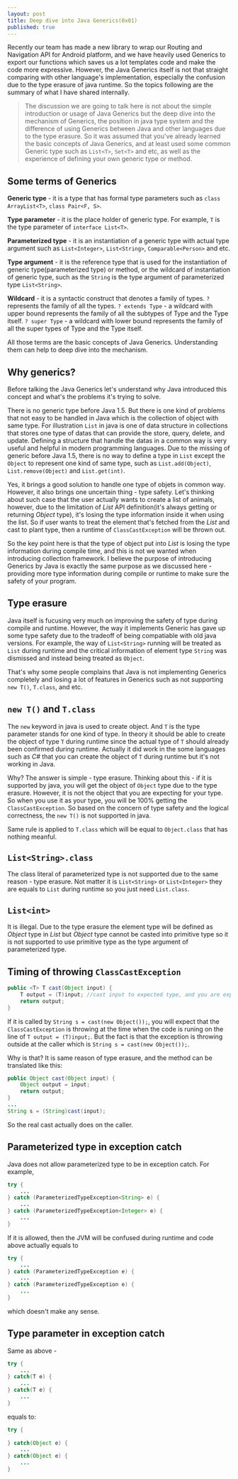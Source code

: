 ```yaml
---
layout: post
title: Deep dive into Java Generics(0x01)
published: true
---
```

Recently our team has made a new library to wrap our Routing and Navigation API for Android platform, and we have heavily used Generics to export our functions which saves us a lot templates code and make the code more expressive. However, the Java Generics itself is not that straight comparing with other language's implementation, especially the confusion due to the type erasure of java runtime. So the topics following are the summary of what I have shared internally.

> The discussion we are going to talk here is not about the simple introduction or usage of Java Generics but the deep dive into the mechanism of Generics, the position in java type system and the difference of using Generics between Java and other languages due to the type erasure. So it was assumed that you've already learned the basic concepts of Java Generics, and at least used some common Generic type such as `List<T>`, `Set<T>` and etc, as well as the experience of defining your own generic type or method.

## Some terms of Generics

**Generic type** - it is a type that has formal type parameters such as `class ArrayList<T>`, `class Pair<F, S>`.

**Type parameter** - it is the place holder of generic type. For example, `T` is the type parameter of `interface List<T>`.

**Parameterized type** - it is an instantiation of a generic type with actual type argument such as `List<Integer>`, `List<String>`, `Comparable<Person>` and etc.

**Type argument** - it is the reference type that is used for the instantiation of generic type(parameterized type) or method, or the wildcard of instantiation of generic type, such as the `String` is the type argument of parameterized type `List<String>`.

**Wildcard** - it is a syntactic construct that denotes a family of types. `?` represents the family of all the types. `? extends Type` - a wildcard with upper bound represents the family of all the subtypes of Type and the Type itself. `? super Type` - a wildcard with lower bound represents the family of all the super types of Type and the Type itself.

All those terms are the basic concepts of Java Generics. Understanding them can help to deep dive into the mechanism.

## Why generics?

Before talking the Java Generics let's understand why Java introduced this concept and what's the problems it's trying to solve.

There is no generic type before Java 1.5. But there is one kind of problems that not easy to be handled in Java which is the collection of object with same type. For illustration `List` in java is one of data structure in collections that stores one type of datas that can provide the store, query, delete, and update. Defining a structure that handle the datas in a common way is very useful and helpful in modern programming languages. Due to the missing of generic before Java 1.5, there is no way to define a type in `List` except the `Object` to represent one kind of same type, such as `List.add(Object)`, `List.remove(Object)` and `List.get(int)`.

Yes, it brings a good solution to handle one type of objets in common way. However, it also brings one uncertain thing - type safety. Let's thinking about such case that the user actually wants to create a list of animals, however, due to the limitation of *List* API definition(it's always getting or returning *Object* type), it's losing the type information inside it when using the list. So if user wants to treat the element that's fetched from the *List* and cast to plant type, then a runtime of `ClassCastException` will be thrown out.

So the key point here is that the type of object put into *List* is losing the type information during compile time, and this is not we wanted when introducing collection framework. I believe the purpose of introducing Generics by Java is exactly the same purpose as we discussed here - providing more type information during compile or runtime to make sure the safety of your program.

## Type erasure

Java itself is fucusing very much on improving the safety of type during compile and runtime. However, the way it implements Generic has gave up some type safety due to the tradeoff of being compatiable with old java versions. For example, the way of `List<String>` running will be treated as `List` during runtime and the critical information of element type `String` was dismissed and instead being treated as `Object`.

That's why some people complains that Java is not implementing Generics completely and losing a lot of features in Generics such as not supporting `new T()`, `T.class`, and etc.

## `new T()` and `T.class`

The `new` keyword in java is used to create object. And `T` is the type parameter stands for one kind of type. In theory it should be able to create the object of type `T` during runtime since the actual type of `T` should already been confirmed during runtime. Actually it did work in the some languages such as *C#* that you can create the object of `T` during runtime but it's not working in Java. 

Why? The answer is simple - type erasure. Thinking about this - if it is supported by java, you will get the object of `Object` type due to the type erasure. However, it is not the object that you are expecting for your type. So when you use it as your type, you will be 100% getting the `ClassCastException`. So based on the concern of type safety and the logical correctness, the `new T()` is not supported in java.

Same rule is applied to `T.class` which will be equal to `Object.class` that has nothing meanful.

## `List<String>.class`

The class literal of parameterized type is not supported due to the same reason - type erasure. Not matter it is `List<String>` or `List<Integer>` they are equals to `List` during runtime so you just need `List.class`.

## `List<int>`

It is illegal. Due to the type erasure the element type will be defined as *Object* type in *List* but *Object* type cannot be casted into primitive type so it is not supported to use primitive type as the type argument of parameterized type.

## Timing of throwing `ClassCastException`

```java
public <T> T cast(Object input) {
    T output = (T)input; //cast input to expected type, and you are expecting the exception will be thrown here.
    return output;
}
```

If it is called by `String s = cast(new Object());`, you will expect that the `ClassCastException` is throwing at the time when the code is runing on the line of `T output = (T)input;`. But the fact is that the exception is throwing outside at the caller which is `String s = cast(new Object());`.

Why is that? It is same reason of type erasure, and the method can be translated like this:

```java
public Object cast(Object input) {
    Object output = input;
    return output;
}
...
String s = (String)cast(input);
```

So the real cast actually does on the caller.

## Parameterized type in exception catch

Java does not allow parameterized type to be in exception catch.
For example,

```java
try {
    ...
} catch (ParameterizedTypeException<String> e) {
    ...
} catch (ParameterizedTypeException<Integer> e) {
    ...
}
```

If it is allowed, then the JVM will be confused during runtime and code above actually equals to

```java
try {
    ...
} catch (ParameterizedTypeException e) {
    ...
} catch (ParameterizedTypeException e) {
    ...
}
```
which doesn't make any sense.

## Type parameter in exception catch

Same as above -

```java
try {
    ...
} catch(T e) {
    ...
} catch(T e) {
    ...
}
```

equals to:

```java
try {
    
} catch(Object e) {
    ...
} catch(Object e) {
    ...
}
```
